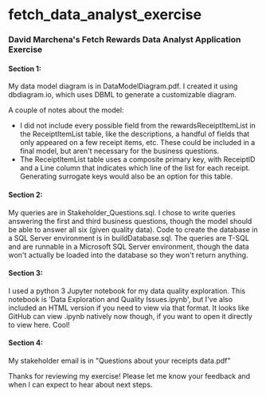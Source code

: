 # fetch_data_analyst_exercise
### David Marchena's Fetch Rewards Data Analyst Application Exercise

#### Section 1:
My data model diagram is in DataModelDiagram.pdf.  I created it using dbdiagram.io, which uses DBML to generate a customizable diagram.  

A couple of notes about the model:  
* I did not include every possible field from the rewardsReceiptItemList in the ReceiptItemList table, like the descriptions, a handful of fields that only appeared on a few receipt items, etc.  These could be included in a final model, but aren't necessary for the business questions.
* The ReceiptItemList table uses a composite primary key, with ReceiptID and a Line column that indicates which line of the list for each receipt.  Generating surrogate keys would also be an option for this table.

#### Section 2:
My queries are in Stakeholder_Questions.sql.  I chose to write queries answering the first and third business questions, though the model should be able to answer all six (given quality data).  Code to create the database in a SQL Server environment is in buildDatabase.sql. The queries are T-SQL and are runnable in a Microsoft SQL Server environment, though the data won't actually be loaded into the database so they won't return anything.

#### Section 3:
I used a python 3 Jupyter notebook for my data quality exploration.  This notebook is 'Data Exploration and Quality Issues.ipynb', but I've also included an HTML version if you need to view via that format.  It looks like GitHub can view .ipynb natively now though, if you want to open it directly to view here. Cool!

#### Section 4:
My stakeholder email is in "Questions about your receipts data.pdf"


Thanks for reviewing my exercise! Please let me know your feedback and when I can expect to hear about next steps.
